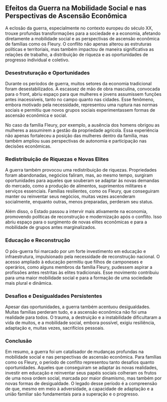 
## Efeitos da Guerra na Mobilidade Social e nas Perspectivas de Ascensão Econômica

A eclosão da guerra, especialmente no contexto europeu do século XX, trouxe profundas transformações para a sociedade e a economia, afetando diretamente a mobilidade social e as perspectivas de ascensão econômica de famílias como os Fleury. O conflito não apenas alterou as estruturas políticas e territoriais, mas também impactou de maneira significativa as relações de trabalho, a distribuição de riqueza e as oportunidades de progresso individual e coletivo.

### Desestruturação e Oportunidades

Durante os períodos de guerra, muitos setores da economia tradicional foram desestabilizados. A escassez de mão de obra masculina, convocada para o front, abriu espaço para que mulheres e jovens assumissem funções antes inacessíveis, tanto no campo quanto nas cidades. Esse fenômeno, embora motivado pela necessidade, representou uma ruptura nas normas sociais e permitiu que novos grupos sociais experimentassem formas de ascensão econômica e social.

No caso da família Fleury, por exemplo, a ausência dos homens obrigou as mulheres a assumirem a gestão da propriedade agrícola. Essa experiência não apenas fortaleceu a posição das mulheres dentro da família, mas também ampliou suas perspectivas de autonomia e participação nas decisões econômicas.

### Redistribuição de Riquezas e Novas Elites

A guerra também provocou uma redistribuição de riquezas. Propriedades foram abandonadas, negócios faliram, mas, ao mesmo tempo, surgiram oportunidades para aqueles que souberam se adaptar às novas demandas do mercado, como a produção de alimentos, suprimentos militares e serviços essenciais. Famílias resilientes, como os Fleury, que conseguiram manter ou reinventar seus negócios, muitas vezes ascenderam socialmente, enquanto outras, menos preparadas, perderam seu status.

Além disso, o Estado passou a intervir mais ativamente na economia, promovendo políticas de reconstrução e modernização após o conflito. Isso abriu espaço para o surgimento de novas elites econômicas e para a mobilidade de grupos antes marginalizados.

### Educação e Reconstrução

O pós-guerra foi marcado por um forte investimento em educação e infraestrutura, impulsionado pela necessidade de reconstrução nacional. O acesso ampliado à educação permitiu que filhos de camponeses e operários, como alguns membros da família Fleury, pudessem aspirar a profissões antes restritas às elites tradicionais. Esse movimento contribuiu para uma maior mobilidade social e para a formação de uma sociedade mais plural e dinâmica.

### Desafios e Desigualdades Persistentes

Apesar das oportunidades, a guerra também acentuou desigualdades. Muitas famílias perderam tudo, e a ascensão econômica não foi uma realidade para todos. O trauma, a destruição e a instabilidade dificultaram a vida de muitos, e a mobilidade social, embora possível, exigiu resiliência, adaptação e, muitas vezes, sacrifícios pessoais.

### Conclusão

Em resumo, a guerra foi um catalisador de mudanças profundas na mobilidade social e nas perspectivas de ascensão econômica. Para famílias como os Fleury, o período de conflito representou tanto desafios quanto oportunidades. Aqueles que conseguiram se adaptar às novas realidades, investir em educação e reinventar seus papéis sociais colheram os frutos de uma nova ordem social, marcada por maior dinamismo, mas também por novas formas de desigualdade. O legado desse período é a compreensão de que, mesmo em meio à adversidade, a capacidade de adaptação e a união familiar são fundamentais para a superação e o progresso.
```
